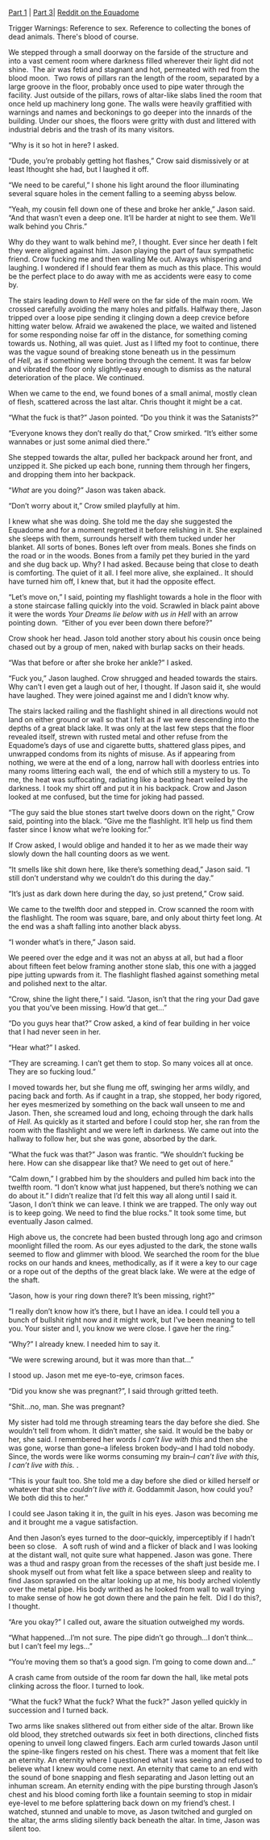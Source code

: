 [Part 1](https://www.reddit.com/r/nosleep/comments/1h3emm6/equadome_1994_hope_not_ever_to_see_heaven_part_1/) | [Part 3](https://www.reddit.com/r/nosleep/comments/1h5p5ft/equadome_1994_hope_not_ever_to_see_heaven_final/)| [Reddit on the Equadome](https://www.reddit.com/r/urbanexploration/comments/1dahm5/the_equadome_outside_of_st_louis_missouri/)

Trigger Warnings: Reference to sex. Reference to collecting the bones of dead animals. There's blood of course.

We stepped through a small doorway on the farside of the structure and into a vast cement room where darkness filled wherever their light did not shine.  The air was fetid and stagnant and hot, permeated with red from the blood moon.  Two rows of pillars ran the length of the room, separated by a large groove in the floor, probably once used to pipe water through the facility. Just outside of the pillars, rows of altar-like slabs lined the room that once held up machinery long gone. The walls were heavily graffitied with warnings and names and beckonings to go deeper into the innards of the building. Under our shoes, the floors were gritty with dust and littered with industrial debris and the trash of its many visitors.

“Why is it so hot in here? I asked. 

“Dude, you’re probably getting hot flashes,” Crow said dismissively or at least Ithought she had, but I laughed it off.

“We need to be careful,” I shone his light around the floor illuminating several square holes in the cement falling to a seeming abyss below. 

“Yeah, my cousin fell down one of these and broke her ankle,” Jason said. “And that wasn’t even a deep one. It’ll be harder at night to see them. We’ll walk behind you Chris.”

Why do they want to walk behind me?, I thought. Ever since her death I felt they were aligned against him. Jason playing the part of faux sympathetic friend. Crow fucking me and then walling Me out. Always whispering and laughing. I wondered if I should fear them as much as this place. This would be the perfect place to do away with me as accidents were easy to come by.

The stairs leading down to *Hell* were on the far side of the main room. We crossed carefully avoiding the many holes and pitfalls. Halfway there, Jason tripped over a loose pipe sending it clinging down a deep crevice before hitting water below. Afraid we awakened the place, we waited and listened for some responding noise far off in the distance, for something coming towards us. Nothing, all was quiet. Just as I lifted my foot to continue, there was the vague sound of breaking stone beneath us in the pessimum of *Hell,* as if something were boring through the cement. It was far below and vibrated the floor only slightly–easy enough to dismiss as the natural deterioration of the place. We continued. 

When we came to the end, we found bones of a small animal, mostly clean of flesh, scattered across the last altar. Chris thought it might be a cat. 

“What the fuck is that?” Jason pointed. “Do you think it was the Satanists?”

“Everyone knows they don’t really do that,” Crow smirked. “It’s either some wannabes or just some animal died there.” 

She stepped towards the altar, pulled her backpack around her front, and unzipped it. She picked up each bone, running them through her fingers, and dropping them into her backpack.

“*What* are you doing?” Jason was taken aback.

“Don’t worry about it,” Crow smiled playfully at him.

I knew what she was doing. She told me the day she suggested the Equadome and for a moment regretted it before relishing in it. She explained she sleeps with them, surrounds herself with them tucked under her blanket. All sorts of bones. Bones left over from meals. Bones she finds on the road or in the woods. Bones from a family pet they buried in the yard and she dug back up. Why? I had asked. Because being that close to death is comforting. The quiet of it all. I feel more alive, she explained.. It should have turned him off, I knew that, but it had the opposite effect.

“Let’s move on,” I said, pointing my flashlight towards a hole in the floor with a stone staircase falling quickly into the void. Scrawled in black paint above it were the words *Your Dreams lie below with us in Hell* with an arrow pointing down.  “Either of you ever been down there before?”

Crow shook her head. Jason told another story about his cousin once being chased out by a group of men, naked with burlap sacks on their heads.

“Was that before or after she broke her ankle?” I asked.

“Fuck you,” Jason laughed. Crow shrugged and headed towards the stairs. Why can’t I even get a laugh out of her, I thought. If Jason said it, she would have laughed. They were joined against me and I didn’t know why.

The stairs lacked railing and the flashlight shined in all directions would not land on either ground or wall so that I felt as if we were descending into the depths of a great black lake. It was only at the last few steps that the floor revealed itself, strewn with rusted metal and other refuse from the Equadome’s days of use and cigarette butts, shattered glass pipes, and unwrapped condoms from its nights of misuse. As if appearing from nothing, we were at the end of a long, narrow hall with doorless entries into many rooms littering each wall,  the end of which still a mystery to us. To me, the heat was suffocating, radiating like a beating heart veiled by the darkness. I took my shirt off and put it in his backpack. Crow and Jason looked at me confused, but the time for joking had passed. 

“The guy said the blue stones start twelve doors down on the right,” Crow said, pointing into the black. “Give me the flashlight. It’ll help us find them faster since I know what we’re looking for.”

If Crow asked, I would oblige and handed it to her as we made their way slowly down the hall counting doors as we went.

“It smells like shit down here, like there’s something dead,” Jason said. “I still don’t understand why we couldn’t do this during the day.”

“It’s just as dark down here during the day, so just pretend,” Crow said.

We came to the twelfth door and stepped in. Crow scanned the room with the flashlight. The room was square, bare, and only about thirty feet long. At the end was a shaft falling into another black abyss. 

“I wonder what’s in there,” Jason said. 

We peered over the edge and it was not an abyss at all, but had a floor about fifteen feet below framing another stone slab, this one with a jagged pipe jutting upwards from it. The flashlight flashed against something metal and polished next to the altar.

“Crow, shine the light there,” I said. “Jason, isn’t that the ring your Dad gave you that you’ve been missing. How’d that get…”

“Do you guys hear that?” Crow asked, a kind of fear building in her voice that I had never seen in her. 

“Hear what?” I asked.

“They are screaming. I can’t get them to stop. So many voices all at once. They are so fucking loud.”

I moved towards her, but she flung me off, swinging her arms wildly, and pacing back and forth. As if caught in a trap, she stopped, her body rigored, her eyes mesmerized by something on the back wall unseen to me and Jason. Then, she screamed loud and long, echoing through the dark halls of *Hell.* As quickly as it started and before I could stop her, she ran from the room with the flashlight and we were left in darkness. We came out into the hallway to follow her, but she was gone, absorbed by the dark.

“What the fuck was that?” Jason was frantic. “We shouldn’t fucking be here. How can she disappear like that? We need to get out of here.”

“Calm down,” I grabbed him by the shoulders and pulled him back into the twelfth room. “I don’t know what just happened, but there’s nothing we can do about it.” I didn’t realize that I’d felt this way all along until I said it. “Jason, I don’t think we can leave. I think we are trapped. The only way out is to keep going. We need to find the blue rocks.” It took some time, but eventually Jason calmed.

High above us, the concrete had been busted through long ago and crimson moonlight filled the room. As our eyes adjusted to the dark, the stone walls seemed to flow and glimmer with blood. We searched the room for the blue rocks on our hands and knees, methodically, as if it were a key to our cage or a rope out of the depths of the great black lake. We were at the edge of the shaft. 

“Jason, how is your ring down there? It’s been missing, right?”

“I really don’t know how it’s there, but I have an idea. I could tell you a bunch of bullshit right now and it might work, but I’ve been meaning to tell you. Your sister and I, you know we were close. I gave her the ring.”

“Why?” I already knew. I needed him to say it.

“We were screwing around, but it was more than that…”

I stood up. Jason met me eye-to-eye, crimson faces. 

“Did you know she was pregnant?”, I said through gritted teeth. 

“Shit…no, man. She was pregnant?

My sister had told me through streaming tears the day before she died. She wouldn’t tell from whom. It didn’t matter, she said. It would be the baby or her, she said. I remembered her words *I can’t live with this* and then she was gone, worse than gone–a lifeless broken body–and I had told nobody. Since, the words were like worms consuming my brain–*I can’t live with this, I can’t live with this.* .  

“This is your fault too. She told me a day before she died or killed herself or whatever that she *couldn’t live with it*. Goddammit Jason, how could you? We both did this to her.”

I could see Jason taking it in, the guilt in his eyes. Jason was becoming me and it brought me a vague satisfaction.

And then Jason’s eyes turned to the door–quickly, imperceptibly if I hadn’t been so close.   A soft rush of wind and a flicker of black and I was looking at the distant wall, not quite sure what happened. Jason was gone. There was a thud and raspy groan from the recesses of the shaft just beside me. I shook myself out from what felt like a space between sleep and reality to find Jason sprawled on the altar looking up at me, his body arched violently over the metal pipe. His body writhed as he looked from wall to wall trying to make sense of how he got down there and the pain he felt.  Did I do this?, I thought. 

“Are you okay?” I called out, aware the situation outweighed my words.

“What happened…I’m not sure. The pipe didn’t go through…I don’t think…but I can’t feel my legs…”

“You’re moving them so that’s a good sign. I’m going to come down and…”

A crash came from outside of the room far down the hall, like metal pots clinking across the floor. I turned to look. 

“What the fuck? What the fuck? What the fuck?” Jason yelled quickly in succession and I turned back.

Two arms like snakes slithered out from either side of the altar. Brown like old blood, they stretched outwards six feet in both directions, clinched fists opening to unveil long clawed fingers. Each arm curled towards Jason until the spine-like fingers rested on his chest. There was a moment that felt like an eternity. An eternity where I questioned what I was seeing and refused to believe what I knew would come next. An eternity that came to an end with the sound of bone snapping and flesh separating and Jason letting out an inhuman scream. An eternity ending with the pipe bursting through Jason’s chest and his blood coming forth like a fountain seeming to stop in midair eye-level to me before splattering back down on my friend’s chest. I watched, stunned and unable to move, as Jason twitched and gurgled on the altar, the arms sliding silently back beneath the altar. In time, Jason was silent too. 